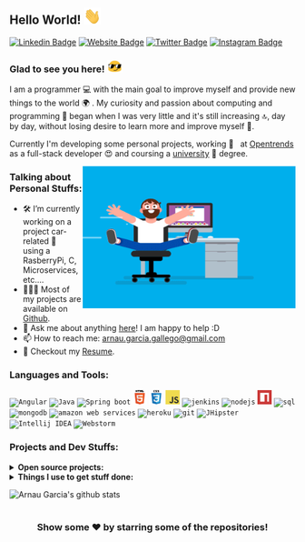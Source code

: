 ## Hello World! <img src="https://raw.githubusercontent.com/arnaugarcia/arnaugarcia/master/img/Hi.gif" width="30px"></h2>

[![Linkedin Badge](https://img.shields.io/badge/-Arnau%20Garcia%20Gallego-0e76a8?style=flat-square&logo=Linkedin&logoColor=white)](https://linkedin.com/in/arnaugarciagallego/)
[![Website Badge](https://img.shields.io/badge/My%20Portfolio-3b5998?style=flat-square&logo=google-chrome&logoColor=white)](https://arnaugarcia.com/)
[![Twitter Badge](https://img.shields.io/badge/-@arnaugarcia97-00acee?style=flat-square&logo=Twitter&logoColor=white)](https://twitter.com/arnaugarcia97)
[![Instagram Badge](https://img.shields.io/badge/-@arnaugarcia97-e4405f?style=flat-square&logo=Instagram&logoColor=white)](https://instagram.com/arnaugarcia97/)
<br />

### Glad to see you here! <img src="https://raw.githubusercontent.com/arnaugarcia/arnaugarcia/master/img/emoji.gif" width="27px">

I am a programmer 💻 with the main goal to improve myself and provide new things to the world 🌍 . My curiosity and passion about computing and programming 🚀 began when I was very little and it's still increasing 🔝, day by day, without losing desire to learn more and improve myself 🏅. 

Currently I'm developing some personal projects, working 💼 &#8192;at [Opentrends](https://opentrends.net) as a full-stack developer 😍 and coursing a [university](https://www.salleurl.edu/) 🏫  degree.

<img align="right" height="250" width="375" alt="" src="https://raw.githubusercontent.com/arnaugarcia/arnaugarcia/master/img/coder.gif" />

### Talking about Personal Stuffs:

- 🛠 I’m currently working on a project car-related 🚗 <br /> using a RasberryPi, C, Microservices, etc....
- 👨🏻‍💻 Most of my projects are available on [Github](https://github.com/arnaugarcia?tab=repositories).
- 💬 Ask me about anything [here](https://github.com/arnaugarcia/arnaugarcia/issues/)! I am happy to help :D
- 📫 How to reach me: arnau.garcia.gallego@gmail.com
- 📝 Checkout my [Resume](https://arnaugarcia.com/assets/resume/CV_ArnauGarcia_rev2.pdf).

### Languages and Tools:

<code><img height="25" src="https://angular.io/assets/images/logos/angular/angular.png" alt="Angular"></code>
<code><img height="25" src="https://seeklogo.com/images/J/java-logo-7F8B35BAB3-seeklogo.com.png" alt="Java"></code>
<code><img height="25" src="https://dzone.com/storage/temp/12434118-spring-boot-logo.png" alt="Spring boot"></code>
<code><img height="25" src="https://raw.githubusercontent.com/github/explore/80688e429a7d4ef2fca1e82350fe8e3517d3494d/topics/html/html.png" alt="html"></code>
<code><img height="25" src="https://raw.githubusercontent.com/github/explore/80688e429a7d4ef2fca1e82350fe8e3517d3494d/topics/css/css.png" alt="css"></code>
<code><img height="25" src="https://raw.githubusercontent.com/github/explore/80688e429a7d4ef2fca1e82350fe8e3517d3494d/topics/javascript/javascript.png" alt="javascript"></code>
<code><img height="25" src="https://ftp.osuosl.org/pub/jenkins/art/jenkins-logo/1024x1024/headshot.png" alt="jenkins"></code>
<code><img height="25" src="https://github.com/jalbertsr/logo-badge-images/blob/master/img/elastic-logo.png?raw=true" alt="nodejs"></code>
<code><img height="25" src="https://raw.githubusercontent.com/github/explore/80688e429a7d4ef2fca1e82350fe8e3517d3494d/topics/npm/npm.png" alt="nodejs"></code>
<code><img height="25" src="https://pngimg.com/uploads/mysql/mysql_PNG19.png" alt="sql"></code>
<code><img height="25" src="https://encrypted-tbn0.gstatic.com/images?q=tbn%3AANd9GcSTTzPAw-55ssm1Im594xYZ9eRQu2JylrkYLg&usqp=CAU" alt="mongodb"></code>
<code><img height="25" src="https://pronto-core-cdn.prontomarketing.com/2/wp-content/uploads/sites/1614/2019/07/21743298_1406722539365107_4308832733562613967_n.png" alt="amazon web services"></code>
<code><img height="25" src="https://www.drupal.org/files/issues/2019-12-27/heroku_logo.png" alt="heroku"></code>
<code><img height="25" src="https://git-scm.com/images/logos/downloads/Git-Icon-1788C.png" alt="git"></code>
<code><img height="25" src="https://upload.wikimedia.org/wikipedia/commons/5/56/JHipster-logo.png" alt="JHipster"></code>
<code><img height="25" src="https://resources.jetbrains.com/storage/products/intellij-idea/img/meta/intellij-idea_logo_300x300.png" alt="Intellij IDEA"></code>
<code><img height="25" src="https://seeklogo.com/images/W/webstorm-logo-691E749F21-seeklogo.com.png" alt="Webstorm"></code>

### Projects and Dev Stuffs:

<details>
  <summary><b>Open source projects:</b></summary>

<br />
<table>
  <thead align="center">
    <tr border: none;>
      <td><b>💻 Projects</b></td>
      <td><b>🌟 Stars</b></td>
      <td><b>🍴 Forks</b></td>
      <td><b>🐛 Issues</b></td>
      <td><b>🔔 Pull Requests</b></td>
      <td><b>👨‍💻 Language</b></td>
    </tr>
  </thead>
  <tbody>
    <tr>
	<td><a href="https://github.com/arnaugarcia/sallefy"><b>‍🎵 Sallefy</b></a></td>
	<td><img alt="Stars" src="https://img.shields.io/github/stars/arnaugarcia/sallefy?style=flat-square&labelColor=343b41"/></td>
	<td><img alt="Forks" src="https://img.shields.io/github/forks/arnaugarcia/sallefy?style=flat-square&labelColor=343b41"/></td>
	<td><img alt="Issues" src="https://img.shields.io/github/issues/arnaugarcia/sallefy?style=flat-square"/></td>
	<td><img alt="Pull Requests" src="https://img.shields.io/github/issues-pr/arnaugarcia/sallefy?style=flat-square"/></td>
	<td><img alt="Language" src="https://img.shields.io/github/languages/top/arnaugarcia/sallefy?style=flat-square"/></td> 
    </tr>
    <tr>
	  <td><a href="https://github.com/arnaugarcia/realstatecamp"><b>🏢 RealStateCamp</b></a></td>
      <td><img alt="Stars" src="https://img.shields.io/github/stars/arnaugarcia/realstatecamp?style=flat-square&labelColor=343b41"/></td>
      <td><img alt="Forks" src="https://img.shields.io/github/forks/arnaugarcia/realstatecamp?style=flat-square&labelColor=343b41"/></td>
      <td><img alt="Issues" src="https://img.shields.io/github/issues/arnaugarcia/realstatecamp?style=flat-square"/></td>
      <td><img alt="Pull Requests" src="https://img.shields.io/github/issues-pr/arnaugarcia/realstatecamp?style=flat-square"/></td>
      <td><img alt="Language" src="https://img.shields.io/github/languages/top/arnaugarcia/realstatecamp?style=flat-square"/></td>
    </tr>
    <tr>
      <td><a href="https://github.com/uplace/uplace.es"><b>🏠 Uplace</b></a></td>
      <td><img alt="Stars" src="https://img.shields.io/github/stars/uplace/uplace.es?style=flat-square&labelColor=343b41"/></td>
      <td><img alt="Forks" src="https://img.shields.io/github/forks/uplace/uplace.es?style=flat-square&labelColor=343b41"/></td>
      <td><img alt="Issues" src="https://img.shields.io/github/issues/uplace/uplace.es?style=flat-square"/></td>
      <td><img alt="Pull Requests" src="https://img.shields.io/github/issues-pr/uplace/uplace.es?style=flat-square"/></td>
      <td><img alt="Language" src="https://img.shields.io/github/languages/top/uplace/uplace.es?label=javascript&style=flat-square"/></td>
    </tr>
  </tbody>
</table>

</details>

<details>
	
  <br />
  <summary><b>Things I use to get stuff done:</b></summary>
  	<ul>
  	    <li><b>OS:</b> MacOS 10.15 (Catalina) 🍎</li> 
  	    <li><b>Browser</b> Brave Browser 🦁</li>
	    <li><b>Code Editor:</b> IntelliJ IDEA, WebStorm, CLion. (Jetbrains suite 🖤️️)</li>
	</ul>
	
</details>

![Arnau Garcia's github stats](https://github-readme-stats.vercel.app/api?username=arnaugarcia&count_private=true&hide=contribs)

#

<div align="center">

### Show some ❤️ by starring some of the repositories!

</div>
